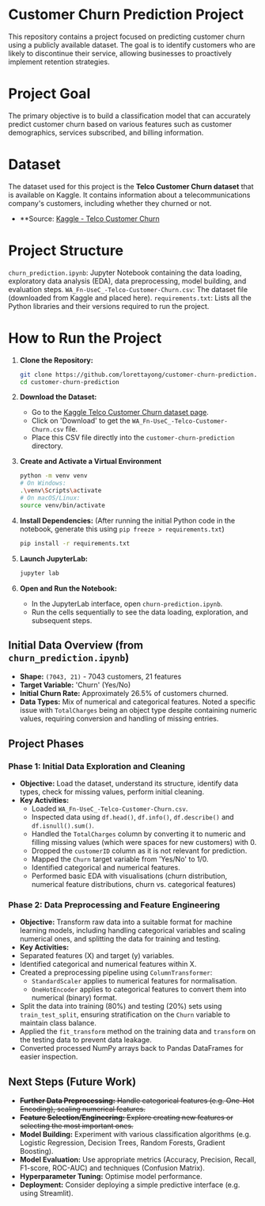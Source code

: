 # Customer Churn Prediction Project

This repository contains a project focused on predicting customer churn using a publicly available dataset.
The goal is to identify customers who are likely to discontinue their service, allowing businesses to proactively implement retention strategies.

# Project Goal

The primary objective is to build a classification model that can accurately predict customer churn based on various features such as customer demographics, services subscribed, and billing information.

# Dataset

The dataset used for this project is the **Telco Customer Churn dataset** that is available on Kaggle. It contains information about a telecommunications company's customers, including whether they churned or not.

* **Source: [Kaggle - Telco Customer Churn](https://www.kaggle.com/datasets/blastchar/telco-customer-churn)

# Project Structure

`churn_prediction.ipynb`: Jupyter Notebook containing the data loading, exploratory data analysis (EDA), data preprocessing, model building, and evaluation steps.
`WA_Fn-UseC_-Telco-Customer-Churn.csv`: The dataset file (downloaded from Kaggle and placed here).
`requirements.txt`: Lists all the Python libraries and their versions required to run the project.

# How to Run the Project

1. **Clone the Repository:**
   ```bash
   git clone https://github.com/lorettayong/customer-churn-prediction.git
   cd customer-churn-prediction
   ```

2. **Download the Dataset:**
   * Go to the [Kaggle Telco Customer Churn dataset page](https://www.kaggle.com/datasets/blastchar/telco-customer-churn).
   * Click on 'Download' to get the `WA_Fn-UseC_-Telco-Customer-Churn.csv` file.
   * Place this CSV file directly into the `customer-churn-prediction` directory.

3. **Create and Activate a Virtual Environment**
    ```bash
    python -m venv venv
    # On Windows:
    .\venv\Scripts\activate
    # On macOS/Linux:
    source venv/bin/activate
    ```

4. **Install Dependencies:**
    (After running the initial Python code in the notebook, generate this using `pip freeze > requirements.txt`)
    ```bash
    pip install -r requirements.txt
    ```

5. **Launch JupyterLab:**
    ```bash
    jupyter lab
    ```
6. **Open and Run the Notebook:**
   * In the JupyterLab interface, open `churn-prediction.ipynb`.
   * Run the cells sequentially to see the data loading, exploration, and subsequent steps.

## Initial Data Overview (from `churn_prediction.ipynb`)

* **Shape:** `(7043, 21)` - 7043 customers, 21 features
* **Target Variable:** 'Churn' (Yes/No)
* **Initial Churn Rate:** Approximately 26.5% of customers churned.
* **Data Types:** Mix of numerical and categorical features. Noted a specific issue with `TotalCharges` being an object type despite containing numeric values, requiring conversion and handling of missing entries.

## Project Phases

### Phase 1: Initial Data Exploration and Cleaning
* **Objective:** Load the dataset, understand its structure, identify data types, check for missing values, perform initial cleaning.
* **Key Activities:**
  * Loaded `WA_Fn-UseC_-Telco-Customer-Churn.csv`.
  * Inspected data using `df.head()`, `df.info()`, `df.describe()` and `df.isnull().sum()`.
  * Handled the `TotalCharges` column by converting it to numeric and filling missing values (which were spaces for new customers) with 0.
  * Dropped the `customerID` column as it is not relevant for prediction.
  * Mapped the `Churn` target variable from 'Yes/No' to 1/0.
  * Identified categorical and numerical features.
  * Performed basic EDA with visualisations (churn distribution, numerical feature distributions, churn vs. categorical features)

### Phase 2: Data Preprocessing and Feature Engineering
* **Objective:** Transform raw data into a suitable format for machine learning models, including handling categorical variables and scaling numerical ones, and splitting the data for training and testing.
* **Key Activities:**
* Separated features (X) and target (y) variables.
* Identified categorical and numerical features within X.
* Created a preprocessing pipeline using `ColumnTransformer`:
  * `StandardScaler` applies to numerical features for normalisation.
  * `OneHotEncoder` applies to categorical features to convert them into numerical (binary) format.
* Split the data into training (80%) and testing (20%) sets using `train_test_split`, ensuring stratification on the `Churn` variable to maintain class balance.
* Applied the `fit_transform` method on the training data and `transform` on the testing data to prevent data leakage.
* Converted processed NumPy arrays back to Pandas DataFrames for easier inspection.

## Next Steps (Future Work)

* ~~**Further Data Preprocessing:** Handle categorical features (e.g. One-Hot Encoding), scaling numerical features.~~
* ~~**Feature Selection/Engineering:** Explore creating new features or selecting the most important ones.~~
* **Model Building:** Experiment with various classification algorithms (e.g. Logistic Regression, Decision Trees, Random Forests, Gradient Boosting).
* **Model Evaluation:** Use appropriate metrics (Accuracy, Precision, Recall, F1-score, ROC-AUC) and techniques (Confusion Matrix).
* **Hyperparameter Tuning:** Optimise model performance.
* **Deployment:** Consider deploying a simple predictive interface (e.g. using Streamlit).